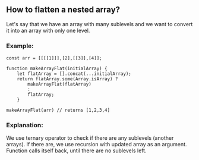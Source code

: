 ## How to flatten a nested array?

Let's say that we have an array with many sublevels and we want to convert it into an array with only one level.	

### Example:

	const arr = [[[[1]]],[2],[[3]],[4]];

	function makeArrayFlat(initialArray) {
		let flatArray = [].concat(...initialArray);
		return flatArray.some(Array.isArray) ?
		    makeArrayFlat(flatArray)
		    :
		    flatArray;
	    }

	makeArrayFlat(arr) // returns [1,2,3,4]

### Explanation:

We use ternary operator to check if there are any sublevels (another arrays). If there are, we use recursion with updated array as an argument. Function calls itself back, until there are no sublevels left.
